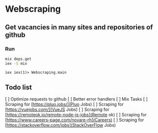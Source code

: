 # Webscraping
## Get vacancies in many sites and repositories of github

### Run

```bash
mix deps.get
iex -S mix
```
``ìex
iex(1)> Webscraping.main
``
## Todo list
[ ] Optimize requests to github
[ ] Better error handlers 
[ ] Mix Tasks
[ ] Scraping for [https://pluo.jobs/](Pluo Jobs)
[ ] Scraping for [https://vuejobs.com/](VueJS Jobs)
[ ] Scraping for [https://remoteok.io/remote-node-js-jobs](Remote ok)
[ ] Scraping for [https://www.careers-page.com/novare-rh](Careers)
[ ] Scraping for [https://stackoverflow.com/jobs](StackOverFlow Jobs)
